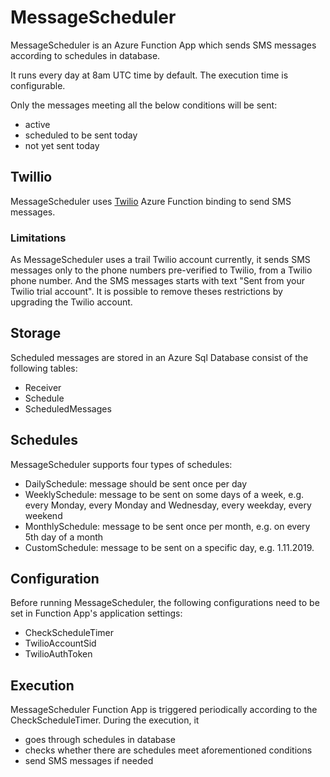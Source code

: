 # MessageScheduler

MessageScheduler is an Azure Function App which sends SMS messages according to schedules in database.

It runs every day at 8am UTC time by default. The execution time is configurable.

Only the messages meeting all the below conditions will be sent:
- active
- scheduled to be sent today
- not yet sent today

## Twillio

MessageScheduler uses [Twilio](https://www.twilio.com) Azure Function binding to send SMS messages.

### Limitations

As MessageScheduler uses a trail Twilio account currently, it sends SMS messages only to the phone numbers pre-verified to Twilio, from a Twilio phone number. And the SMS messages starts with text "Sent from your Twilio trial account". It is possible to remove theses restrictions by upgrading the Twilio account.

## Storage

Scheduled messages are stored in an Azure Sql Database consist of the following tables:
- Receiver
- Schedule
- ScheduledMessages

## Schedules

MessageScheduler supports four types of schedules:
- DailySchedule: message should be sent once per day
- WeeklySchedule: message to be sent on some days of a week, e.g. every Monday, every Monday and Wednesday, every weekday, every weekend
- MonthlySchedule: message to be sent once per month, e.g. on every 5th day of a month
- CustomSchedule: message to be sent on a specific day, e.g. 1.11.2019.

## Configuration

Before running MessageScheduler, the following configurations need to be set in Function App's application settings:
- CheckScheduleTimer
- TwilioAccountSid
- TwilioAuthToken

## Execution

MessageScheduler Function App is triggered periodically according to the CheckScheduleTimer.
During the execution, it
- goes through schedules in database
- checks whether there are schedules meet aforementioned conditions
- send SMS messages if needed